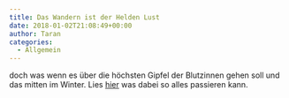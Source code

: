 ```yaml
---
title: Das Wandern ist der Helden Lust
date: 2018-01-02T21:08:49+00:00
author: Taran
categories:
  - Allgemein
---
```


doch was wenn es über die höchsten Gipfel der Blutzinnen gehen soll und das mitten im Winter. Lies [hier](http://www.phexkinder.de/mittelgruppe/die-gefaehrten/taran-ibn-muhammed-ibn-ayabun-ai-orkhiander/tarans-reisebericht/#EinWallAusEis) was dabei so alles passieren kann.
